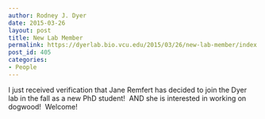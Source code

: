 ```yaml
---
author: Rodney J. Dyer
date: 2015-03-26
layout: post
title: New Lab Member
permalink: https://dyerlab.bio.vcu.edu/2015/03/26/new-lab-member/index.html
post_id: 405
categories: 
- People
---
```

I just received verification that Jane Remfert has decided to join the Dyer lab in the fall as a new PhD student!  AND she is interested in working on dogwood!  Welcome!
